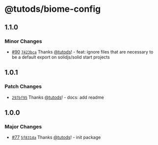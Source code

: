 # @tutods/biome-config

## 1.1.0

### Minor Changes

- [#90](https://github.com/tutods/lib/pull/90) [`7423bca`](https://github.com/tutods/lib/commit/7423bca3698d71d37c82e57f1f6db487b6741a86) Thanks [@tutods](https://github.com/tutods)! - feat: ignore files that are necessary to be a default export on solidjs/solid start projects

## 1.0.1

### Patch Changes

- [`297bf95`](https://github.com/tutods/lib/commit/297bf958817dd9dee2cf0db4cc01875743c3513e) Thanks [@tutods](https://github.com/tutods)! - docs: add readme

## 1.0.0

### Major Changes

- [#77](https://github.com/tutods/lib/pull/77) [`5f8314a`](https://github.com/tutods/lib/commit/5f8314ab48e19bd764e4356e6cb6cb4d3cbe8213) Thanks [@tutods](https://github.com/tutods)! - init package
